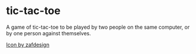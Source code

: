 # tic-tac-toe
A game of tic-tac-toe to be played by two people on the same computer, or by one person against themselves.

<a href="https://www.freepik.com/search">Icon by zafdesign</a>